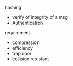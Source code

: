 hashing 
- verify of integrity of a msg
- Authentication 

requirement 
- compression 
- efficiency 
- trap door 
- collision resistant 


